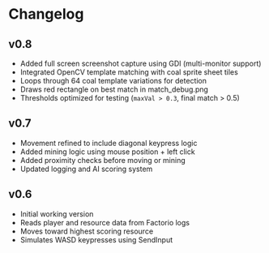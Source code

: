 # Changelog

## v0.8
- Added full screen screenshot capture using GDI (multi-monitor support)
- Integrated OpenCV template matching with coal sprite sheet tiles
- Loops through 64 coal template variations for detection
- Draws red rectangle on best match in match_debug.png
- Thresholds optimized for testing (`maxVal > 0.3`, final match > 0.5)

## v0.7
- Movement refined to include diagonal keypress logic
- Added mining logic using mouse position + left click
- Added proximity checks before moving or mining
- Updated logging and AI scoring system

## v0.6
- Initial working version
- Reads player and resource data from Factorio logs
- Moves toward highest scoring resource
- Simulates WASD keypresses using SendInput